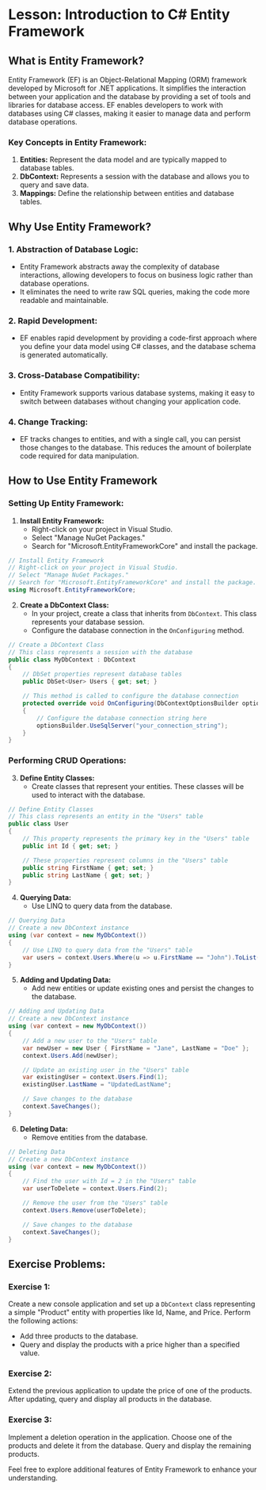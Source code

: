 # Lesson: Introduction to C# Entity Framework

## What is Entity Framework?

Entity Framework (EF) is an Object-Relational Mapping (ORM) framework developed by Microsoft for .NET applications. It simplifies the interaction between your application and the database by providing a set of tools and libraries for database access. EF enables developers to work with databases using C# classes, making it easier to manage data and perform database operations.

### Key Concepts in Entity Framework:

1. **Entities:** Represent the data model and are typically mapped to database tables.
2. **DbContext:** Represents a session with the database and allows you to query and save data.
3. **Mappings:** Define the relationship between entities and database tables.

## Why Use Entity Framework?

### 1. Abstraction of Database Logic:

- Entity Framework abstracts away the complexity of database interactions, allowing developers to focus on business logic rather than database operations.
- It eliminates the need to write raw SQL queries, making the code more readable and maintainable.

### 2. Rapid Development:

- EF enables rapid development by providing a code-first approach where you define your data model using C# classes, and the database schema is generated automatically.

### 3. Cross-Database Compatibility:

- Entity Framework supports various database systems, making it easy to switch between databases without changing your application code.

### 4. Change Tracking:

- EF tracks changes to entities, and with a single call, you can persist those changes to the database. This reduces the amount of boilerplate code required for data manipulation.

## How to Use Entity Framework

### Setting Up Entity Framework:

1. **Install Entity Framework:**
   - Right-click on your project in Visual Studio.
   - Select "Manage NuGet Packages."
   - Search for "Microsoft.EntityFrameworkCore" and install the package.

```csharp
// Install Entity Framework
// Right-click on your project in Visual Studio.
// Select "Manage NuGet Packages."
// Search for "Microsoft.EntityFrameworkCore" and install the package.
using Microsoft.EntityFrameworkCore;
```

2. **Create a DbContext Class:**
   - In your project, create a class that inherits from `DbContext`. This class represents your database session.
   - Configure the database connection in the `OnConfiguring` method.

```csharp
// Create a DbContext Class
// This class represents a session with the database
public class MyDbContext : DbContext
{
    // DbSet properties represent database tables
    public DbSet<User> Users { get; set; }

    // This method is called to configure the database connection
    protected override void OnConfiguring(DbContextOptionsBuilder optionsBuilder)
    {
        // Configure the database connection string here
        optionsBuilder.UseSqlServer("your_connection_string");
    }
}
```

### Performing CRUD Operations:

3. **Define Entity Classes:**
   - Create classes that represent your entities. These classes will be used to interact with the database.

```csharp
// Define Entity Classes
// This class represents an entity in the "Users" table
public class User
{
    // This property represents the primary key in the "Users" table
    public int Id { get; set; }

    // These properties represent columns in the "Users" table
    public string FirstName { get; set; }
    public string LastName { get; set; }
}
```

4. **Querying Data:**
   - Use LINQ to query data from the database.

```csharp
// Querying Data
// Create a new DbContext instance
using (var context = new MyDbContext())
{
    // Use LINQ to query data from the "Users" table
    var users = context.Users.Where(u => u.FirstName == "John").ToList();
}
```

5. **Adding and Updating Data:**
   - Add new entities or update existing ones and persist the changes to the database.

```csharp
// Adding and Updating Data
// Create a new DbContext instance
using (var context = new MyDbContext())
{
    // Add a new user to the "Users" table
    var newUser = new User { FirstName = "Jane", LastName = "Doe" };
    context.Users.Add(newUser);

    // Update an existing user in the "Users" table
    var existingUser = context.Users.Find(1);
    existingUser.LastName = "UpdatedLastName";

    // Save changes to the database
    context.SaveChanges();
}
```

6. **Deleting Data:**
   - Remove entities from the database.

```csharp
// Deleting Data
// Create a new DbContext instance
using (var context = new MyDbContext())
{
    // Find the user with Id = 2 in the "Users" table
    var userToDelete = context.Users.Find(2);

    // Remove the user from the "Users" table
    context.Users.Remove(userToDelete);

    // Save changes to the database
    context.SaveChanges();
}
```

## Exercise Problems:

### Exercise 1:

Create a new console application and set up a `DbContext` class representing a simple "Product" entity with properties like Id, Name, and Price. Perform the following actions:

- Add three products to the database.
- Query and display the products with a price higher than a specified value.

### Exercise 2:

Extend the previous application to update the price of one of the products. After updating, query and display all products in the database.

### Exercise 3:

Implement a deletion operation in the application. Choose one of the products and delete it from the database. Query and display the remaining products.

Feel free to explore additional features of Entity Framework to enhance your understanding.

